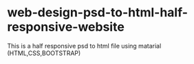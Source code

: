 # web-design-psd-to-html-half-responsive-website
This is a half responsive psd to html file using matarial (HTML,CSS,BOOTSTRAP)
